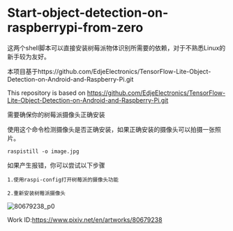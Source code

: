# Start-object-detection-on-raspberrypi-from-zero

这两个shell脚本可以直接安装树莓派物体识别所需要的依赖，对于不熟悉Linux的新手较为友好。

本项目基于https://github.com/EdjeElectronics/TensorFlow-Lite-Object-Detection-on-Android-and-Raspberry-Pi.git

This repository is based on https://github.com/EdjeElectronics/TensorFlow-Lite-Object-Detection-on-Android-and-Raspberry-Pi.git

需要确保你的树莓派摄像头正确安装

使用这个命令检测摄像头是否正确安装，如果正确安装的摄像头可以拍摄一张照片。

```
raspistill -o image.jpg
```

如果产生报错，你可以尝试以下步骤

```
1.使用raspi-config打开树莓派的摄像头功能
```
```
2.重新安装树莓派摄像头
```

![80679238_p0](https://user-images.githubusercontent.com/69574926/143894069-e2ff5aff-ff99-4c27-9b6c-8896b6dd267b.jpg)

Work ID:https://www.pixiv.net/en/artworks/80679238





